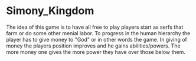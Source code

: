 # Simony_Kingdom

The idea of this game is to have all free to play players start as serfs that farm or do some other menial labor.
To progress in the human hierarchy the player has to give money to "God" or in other words the game.
In giving of money the players position improves and he gains abilities/powers.
The more money one gives the more power they have over those below them.
